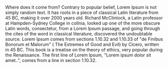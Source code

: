 Where does it come from?
Contrary to popular belief, Lorem Ipsum is not simply 
random text. It has roots in a piece of classical 
Latin literature 
from 45 BC, making it over 2000 years old. Richard 
McClintock, a Latin professor at Hampden-Sydney 
College in collnia, looked up one of the more obscure
 Latin words, consectetur, from a Lorem Ipsum passage, and
 going through the cites of the word in classical
  literature, discovered the undoubtable source.
   Lorem Ipsum comes from sections 1.10.32 and 
   1.10.33 of "de Finibus Bonorum et Malorum" (
    The Extremes of Good and Evil) by Cicero, written 
    in 45 BC. This book is a treatise on the theory
     of ethics, very popular during the Renaissance.
      The first line of Lorem Ipsum, "Lorem ipsum dolor 
      sit amet..", comes from a line in section 1.10.32.
            